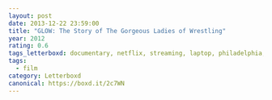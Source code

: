 ```yaml
---
layout: post 
date: 2013-12-22 23:59:00
title: "GLOW: The Story of The Gorgeous Ladies of Wrestling"
year: 2012
rating: 0.6
tags_letterboxd: documentary, netflix, streaming, laptop, philadelphia, Leah
tags:
  - film
category: Letterboxd
canonical: https://boxd.it/2c7WN
---
```

